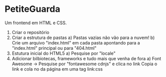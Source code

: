 # PetiteGuarda
 Um frontend em HTML e CSS.


1) Criar o repositório
2) Criar a estrutura de pastas
    a) Pastas vazias não vão para a nuvem!
    b) Crie um arquivo "index.html" em cada pasta apontando para a "index.html" principal
       ou para "404.html"
3) Estutura inicial do HTML5 
    a) Pesquise por "locale"
4) Adicionar bilbiotecas, frameworks e tudo mais que venha de fora
    a) Font Awesome → Pesquise por "fontawesome cdnjs" e clica no link
       Copia o link e cola no <head> da página em uma tag link:css



